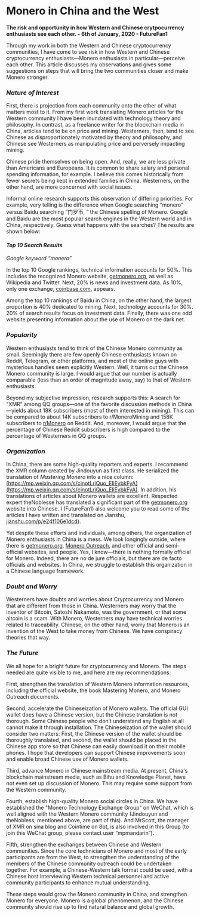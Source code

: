 # Monero in China and the West

**The risk and opportunity in how Western and Chinese crytpocurrency enthusiasts see each other. - 6th of January, 2020 - FutureFan1**

Through my work in both the Western and Chinese cryptocurrency communities, I have come to see risk in how Western and Chinese cryptocurrency enthusiasts—Monero enthusiasts in particular—perceive each other. This article discusses my observations and gives some suggestions on steps that will bring the two communities closer and make Monero stronger.

### _Nature of Interest_

First, there is projection from each community onto the other of what matters most to it. From my first work translating Monero articles for the Western community I have been inundated with technology theory and philosophy. In contrast, as a freelance writer for the blockchain media in China, articles tend to be on price and mining. Westerners, then, tend to see Chinese as disproportionately motivated by theory and philosophy, and Chinese see Westerners as manipulating price and perversely impacting mining.

Chinese pride themselves on being open. And, really, we are less private than Americans and Europeans. It is common to share salary and personal spending information, for example. I believe this comes historically from fewer secrets being kept in extended families in China. Westerners, on the other hand, are more concerned with social issues.

Informal online research supports this observation of differing priorities. For example, very telling is the difference when Google searching “monero” versus Baidu searching “门罗币, ” the Chinese spelling of Monero. Google and Baidu are the most popular search engines in the Western world and in China, respectively. Guess what happens with the searches? The results are shown below:

#### _Top 10 Search Results_
_Google keyword “monero”_

In the top 10 Google rankings, technical information accounts for 50%. This includes the recognized Monero website, [getmonero.org](https://www.getmonero.org/), as well as Wikipedia and Twitter. Next, 20% is news and investment data. As 10%, only one exchange, [coinbase.com](https://coinbase.com/), appears.

Among the top 10 rankings of Baidu in China, on the other hand, the largest proportion is 40% dedicated to mining. Next, technology accounts for 30%. 20% of search results focus on investment data. Finally, there was one odd website presenting information about the use of Monero on the dark net.

### _Popularity_

Western enthusiasts tend to think of the Chinese Monero community as small. Seemingly there are few openly Chinese enthusiasts known on Reddit, Telegram, or other platforms, and most of the online guys with mysterious handles seem explicitly Western. Well, it turns out the Chinese Monero community is large. I would argue that our number is actually comparable (less than an order of magnitude away, say) to that of Western enthusiasts.

Beyond my subjective impression, research supports this: A search for “XMR” among QQ groups—one of the favorite discussion methods in China—yields about 18K subscribers (most of them interested in mining). This can be compared to about 14K subscribers to r/MoneroMining and 158K subscribers to [r/Monero](https://www.reddit.com/r/Monero/) on Reddit. And, moreover, I would argue that the percentage of Chinese Reddit subscribers is high compared to the percentage of Westerners in QQ groups.

### _Organization_

In China, there are some high-quality reporters and experts. I recommend the XMR column created by Jindouyun as first class. He serialized the translation of _Mastering Monero_ into a nice column: [https://mp.weixin.qq.com/s/cinotLriQuo_EliEybkFyA](https://mp.weixin.qq.com/s/cinotLriQuo_EliEybkFyA). In addition, his translations of articles about Monero wallets are excellent. Respected expert theNoblesse has translated a significant part of the [getmonero.org](https://www.getmonero.org/) website into Chinese. I (FutureFan1) also welcome you to read some of the articles I have written and translated on Jianshu, [jianshu.com/p/e24f106e1dcd](https://jianshu.com/p/e24f106e1dcd)).

Yet despite these efforts and individuals, among others, the organization of Monero enthusiasts in China is a mess. We look longingly outside, where there is [getmonero.org](https://www.getmonero.org/), [Monero Outreach](https://www.monerooutreach.org/), and other official and semi-official websites, and people. Yes, I know—there is nothing formally official for Monero. Indeed, there are no de jure officials, but there are de facto officials and websites. In China, we struggle to establish this organization in a Chinese language framework.

### _Doubt and Worry_

Westerners have doubts and worries about Cryptocurrency and Monero that are different from those in China. Westerners may worry that the inventor of Bitcoin, Satoshi Nakamoto, was the government, or that some altcoin is a scam. With Monero, Westerners may have technical worries related to traceability. Chinese, on the other hand, worry that Monero is an invention of the West to take money from Chinese. We have conspiracy theories that way.

### _The Future_

We all hope for a bright future for cryptocurrency and Monero. The steps needed are quite visible to me, and here are my recommendations:

First, strengthen the translation of Western Monero information resources, including the official website, the book Mastering Monero, and Monero Outreach documents.

Second, accelerate the Chineseization of Monero wallets. The official GUI wallet does have a Chinese version, but the Chinese translation is not thorough. Some Chinese people who don’t understand any English at all cannot make it through installation. The Chineseization of the wallet should consider two matters: First, the Chinese version of the wallet should be thoroughly translated, and second, the wallet should be placed in the Chinese app store so that Chinese can easily download it on their mobile phones. I hope that developers can support Chinese improvements soon and enable broad Chinese use of Monero wallets.

Third, advance Monero in Chinese mainstream media. At present, China's blockchain mainstream media, such as Bihu and Knowledge Planet, have not even set up discussion of Monero. This may require some support from the Western community.

Fourth, establish high-quality Monero social circles in China. We have established the "Monero Technology Exchange Group" on WeChat, which is well aligned with the Western Monero community (Jindouyun and theNobless, mentioned above, are part of this). And MrScott, the manager of XMR on sina blog and Cointime on 8bt, is also involved in this Group (to join this WeChat group, please contact user “mpmandarin”).

Fifth, strengthen the exchanges between Chinese and Western communities. Since the core technicians of Monero and most of the early participants are from the West, to strengthen the understanding of the members of the Chinese community outreach could be undertaken together. For example, a Chinese-Western talk format could be used, with a Chinese host interviewing Western technical personnel and active community participants to enhance mutual understanding.

These steps would grow the Monero community in China, and strengthen Monero for everyone. Monero is a global phenomenon, and the Chinese community should rise up to find natural balance and global growth.
